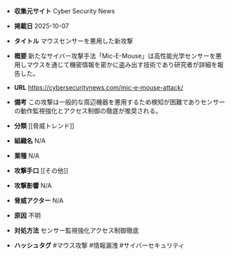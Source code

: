 - **収集元サイト**
Cyber Security News

- **掲載日**
2025-10-07

- **タイトル**
マウスセンサーを悪用した新攻撃

- **概要**
新たなサイバー攻撃手法「Mic-E-Mouse」は高性能光学センサーを悪用しマウスを通じて機密情報を密かに盗み出す技術であり研究者が詳細を報告した。

- **URL**
https://cybersecuritynews.com/mic-e-mouse-attack/

- **備考**
この攻撃は一般的な周辺機器を悪用するため検知が困難でありセンサーの動作監視強化とアクセス制御の徹底が推奨される。

- **分類**
[[脅威トレンド]]

- **組織名**
N/A

- **業種**
N/A

- **攻撃手口**
[[その他]]

- **攻撃影響**
N/A

- **脅威アクター**
N/A

- **原因**
不明

- **対処方法**
センサー監視強化アクセス制御徹底

- **ハッシュタグ**
#マウス攻撃 #情報漏洩 #サイバーセキュリティ
